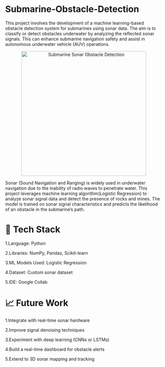 
# Submarine-Obstacle-Detection

This project involves the development of a machine learning-based obstacle detection system for submarines using sonar data. The aim is to classify or detect obstacles underwater by analyzing the reflected sonar signals. This can enhance submarine navigation safety and assist in autonomous underwater vehicle (AUV) operations.

<p align="center">
  <img src="https://media1.giphy.com/media/v1.Y2lkPTc5MGI3NjExYXkzYTUwNnpmbHgwbmZmMDg5bGM0M3AzdzQ1OW1xbXBsMnFncHRncCZlcD12MV9pbnRlcm5hbF9naWZfYnlfaWQmY3Q9Zw/4xGCaTMCO59le/giphy.gif" alt="Submarine Sonar Obstacle Detection" width="400"/>
</p>


Sonar (Sound Navigation and Ranging) is widely used in underwater navigation due to the inability of radio waves to penetrate water. This project leverages machine learning algorithm(Logistic Regression) to analyze sonar signal data and detect the presence of rocks and mines. The model is trained on sonar signal characteristics and predicts the likelihood of an obstacle in the submarine’s path.


# 🧰 Tech Stack
1.Language: Python

2.Libraries: NumPy, Pandas, Scikit-learn

3.ML Models Used: Logistic Regression

4.Dataset: Custom sonar dataset

5.IDE: Google Collab

# 📈 Future Work
1.Integrate with real-time sonar hardware

2.Improve signal denoising techniques

3.Experiment with deep learning (CNNs or LSTMs)

4.Build a real-time dashboard for obstacle alerts

5.Extend to 3D sonar mapping and tracking
